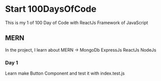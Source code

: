 # Start 100DaysOfCode
This is my 1 of 100 Day of Code with ReactJs Framework of JavaScript

## MERN

In the project, I learn about MERN -> MongoDb ExpressJs ReactJs NodeJs

### Day 1
Learn make Button Component and test it with index.test.js
